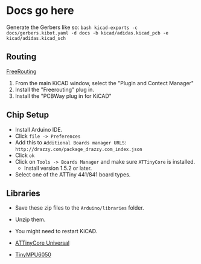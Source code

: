# Docs go here

Generate the Gerbers like so:
`bash kicad-exports -c docs/gerbers.kibot.yaml -d docs -b kicad/adidas.kicad_pcb -e kicad/adidas.kicad_sch`

## Routing

[FreeRouting](https://github.com/freerouting/freerouting)

1. From the main KiCAD window, select the "Plugin and Contect Manager"
2. Install the "Freerouting" plug in.
3. Install the "PCBWay plug in for KiCAD"

## Chip Setup

- Install Arduino IDE.
- Click `file -> Preferences`
- Add this to `Additional Boards manager URLS`: `http://drazzy.com/package_drazzy.com_index.json`
- Click `ok`
- Click on `Tools -> Boards Manager` and make sure `ATTinyCore` is installed.
  - Install version 1.5.2 or later.
- Select one of the ATTiny 441/841 board types.

## Libraries

- Save these zip files to the `Arduino/libraries` folder.
- Unzip them.
- You might need to restart KiCAD.

- [ATTinyCore Universal](https://github.com/SpenceKonde/ATTinyCore)
- [TinyMPU6050](https://github.com/gabriel-milan/TinyMPU6050)
